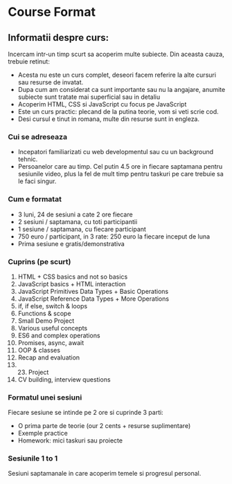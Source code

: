 # Course Format

## Informatii despre curs:
Incercam intr-un timp scurt sa acoperim multe subiecte. Din aceasta cauza, trebuie retinut:
* Acesta nu este un curs complet, deseori facem referire la alte cursuri sau resurse de invatat.
* Dupa cum am considerat ca sunt importante sau nu la angajare, anumite subiecte sunt tratate mai superficial sau in detaliu
* Acoperim HTML, CSS si JavaScript cu focus pe JavaScript
* Este un curs practic: plecand de la putina teorie, vom si veti scrie cod.
* Desi cursul e tinut in romana, multe din resurse sunt in engleza.

### Cui se adreseaza
* Incepatori familiarizati cu web developmentul sau cu un background tehnic. 
* Persoanelor care au timp. Cel putin 4.5 ore in fiecare saptamana pentru sesiunile video, plus la fel de mult timp pentru taskuri pe care trebuie sa le faci singur.


### Cum e formatat
* 3 luni, 24 de sesiuni a cate 2 ore fiecare
* 2 sesiuni / saptamana, cu toti participantii
* 1 sesiune / saptamana, cu fiecare participant
* 750 euro / participant, in 3 rate: 250 euro la fiecare inceput de luna
* Prima sesiune e gratis/demonstrativa

### Cuprins (pe scurt)
1. HTML + CSS basics and not so basics
2. JavaScript basics + HTML interaction
3. JavaScript Primitives Data Types + Basic Operations
4. JavaScript Reference Data Types + More Operations
5. if, if else, switch & loops
6. Functions & scope
7. Small Demo Project
8. Various useful concepts
9. ES6 and complex operations
10. Promises, async, await
11. OOP & classes
12. Recap and evaluation
13. 23. Project
24. CV building, interview questions

### Formatul unei sesiuni 
Fiecare sesiune se intinde pe 2 ore si cuprinde 3 parti:
- O prima parte de teorie (our 2 cents + resurse suplimentare)
- Exemple practice
- Homework: mici taskuri sau proiecte

### Sesiunile 1 to 1
Sesiuni saptamanale in care acoperim temele si progresul personal.


